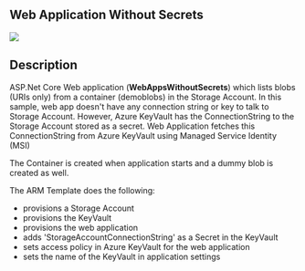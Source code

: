 ## Web Application Without Secrets

<a href="https://portal.azure.com/#create/Microsoft.Template/uri/https%3A%2F%2Fraw.githubusercontent.com%2Fsanjaybhagia%2Fwebappsecretsdemo%2Fmaster%2FWebAppsWithoutSecrets%2Fdeployment%2Fazuredeploy.json" target="_blank">
    <img src="http://azuredeploy.net/deploybutton.png"/> 
</a>

## Description 
ASP.Net Core Web application (**WebAppsWithoutSecrets**) which lists blobs (URIs only) from a container (demoblobs) in the Storage Account. In this sample, web app doesn't have any connection string or key to talk to Storage Account. However, Azure KeyVault has the ConnectionString to the Storage Account stored as a secret. Web Application fetches this ConnectionString from Azure KeyVault using Managed Service Identity (MSI)

The Container is created when application starts and a dummy blob is created as well. 

The ARM Template does the following: 

* provisions a Storage Account
* provisions the KeyVault
* provisions the web application
* adds 'StorageAccountConnectionString' as a Secret in the KeyVault
* sets access policy in Azure KeyVault for the web application
* sets the name of the KeyVault in application settings




